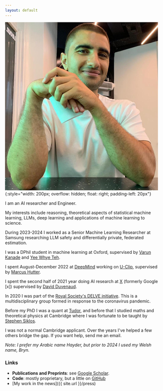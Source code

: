 ```yaml
---
layout: default
---
```



![Hayder Elesedy](/images/web_pic.jpeg){:style="width: 200px; overflow: hidden; float: right; padding-left: 20px"}

I am an AI researcher and Engineer.

My interests include reasoning, theoretical aspects of statistical machine learning, LLMs, deep learning
and applications of machine learning to science.

During 2023-2024 I worked as a Senior Machine Learning Researcher at Samsung researching LLM safety and differentially private, federated estimation.

I was a DPhil student in machine learning at Oxford, supervised by 
[Varun Kanade](http://www.cs.ox.ac.uk/people/varun.kanade/myindex.html) 
and [Yee Whye Teh](https://www.stats.ox.ac.uk/~teh/).
<!--I'm also part of the [Autonomous Intelligent Machines and Systems CDT](http://aims.robots.ox.ac.uk/).-->

I spent August-December 2022 at [DeepMind](https://www.deepmind.com/) working on [U-Clip](https://arxiv.org/abs/2302.02971),
supervised by [Marcus Hutter](http://www.hutter1.net/).

I spent the second half of 2021 year doing AI research at [X](https://x.company/)
(formerly Google [x]) supervised by [David Duvenaud](http://www.cs.toronto.edu/~duvenaud/).

In 2020 I was part of the 
[Royal Society's DELVE initiative](https://rs-delve.github.io/).
This is a multidisciplinary group formed in response to the coronavirus pandemic.

Before my PhD I was a quant at [Tudor](https://www.tudor.com/), and before that I studied maths and theoretical physics at Cambridge
where I was fortunate to be taught by [Stephen Siklos](https://www.maths.cam.ac.uk/features/stephen-siklos-1950-2019).

I was not a normal Cambridge applicant.
Over the years I've helped a few others bridge the gap. 
If you want help, send me an email.

_Note: I prefer my Arabic name Hayder, but prior to 2024 I used my Welsh name, Bryn._

### Links
- **Publications and Preprints**:
see [Google Scholar](https://scholar.google.com/citations?view_op=list_works&hl=en&hl=en&user=09qwVkoAAAAJ).
- **Code**: mostly proprietary, but a little on [GitHub](https://github.com/brynhayder)
- [My work in the news]({{ site.url }}/press)


